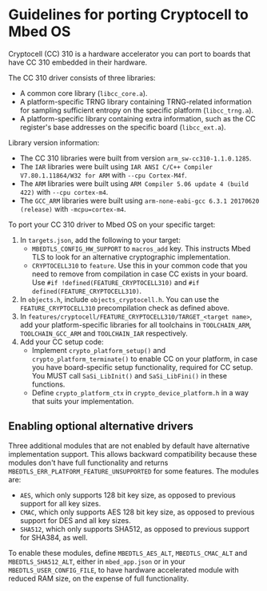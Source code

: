 # Guidelines for porting Cryptocell to Mbed OS

Cryptocell (CC) 310 is a hardware accelerator you can port to boards that have CC 310 embedded in their hardware.

The CC 310 driver consists of three libraries:

* A common core library (`libcc_core.a`).
* A platform-specific TRNG library containing TRNG-related information for sampling sufficient entropy on the specific platform (`libcc_trng.a`).
* A platform-specific library containing extra information, such as the CC register's base addresses on the specific board (`libcc_ext.a`).

Library version information:

* The CC 310 libraries were built from version `arm_sw-cc310-1.1.0.1285`.
* The `IAR` libraries were built using `IAR ANSI C/C++ Compiler V7.80.1.11864/W32 for ARM` with `--cpu Cortex-M4f`.
* The `ARM` libraries were built using `ARM Compiler 5.06 update 4 (build 422)` with `--cpu cortex-m4`.
* The `GCC_ARM` libraries were built using `arm-none-eabi-gcc 6.3.1 20170620 (release)` with `-mcpu=cortex-m4`.

To port your CC 310 driver to Mbed OS on your specific target:

1. In `targets.json`, add the following  to your target:
 	* `MBEDTLS_CONFIG_HW_SUPPORT` to `macros_add` key. This instructs Mbed TLS to look for an alternative cryptographic implementation.
 	* `CRYPTOCELL310` to `feature`. Use this in your common code that you need to remove from compilation in case CC exists in your board. Use `#if !defined(FEATURE_CRYPTOCELL310)` and  `#if defined(FEATURE_CRYPTOCELL310)`.
1. In `objects.h`, include `objects_cryptocell.h`. You can use the `FEATURE_CRYPTOCELL310` precompilation check as defined above.
1. In `features/cryptocell/FEATURE_CRYPTOCELL310/TARGET_<target name>`, add your platform-specific libraries for all toolchains in `TOOLCHAIN_ARM`, `TOOLCHAIN_GCC_ARM` and `TOOLCHAIN_IAR` respectively.
1. Add your CC setup code:
	* Implement `crypto_platform_setup()` and `crypto_platform_terminate()` to enable CC on your platform, in case you have board-specific setup functionality, required for CC setup. You MUST call `SaSi_LibInit()` and `SaSi_LibFini()` in these functions.
	* Define `crypto_platform_ctx` in `crypto_device_platform.h` in a way that suits your implementation.

## Enabling optional alternative drivers

Three additional modules that are not enabled by default have alternative implementation support. This allows backward compatibility because these modules don't have full functionality and returns `MBEDTLS_ERR_PLATFORM_FEATURE_UNSUPPORTED` for some features. The modules are:

* `AES`, which only supports 128 bit key size, as opposed to previous support for all key sizes.
* `CMAC`, which only supports AES 128 bit key size, as opposed to previous support for DES and all key sizes.
* `SHA512`, which only supports SHA512, as opposed to previous support for SHA384, as well.

To enable these modules, define `MBEDTLS_AES_ALT`, `MBEDTLS_CMAC_ALT` and `MBEDTLS_SHA512_ALT`, either in `mbed_app.json` or in your `MBEDTLS_USER_CONFIG_FILE`, to have hardware accelerated module with reduced RAM size, on the expense of full functionality.
